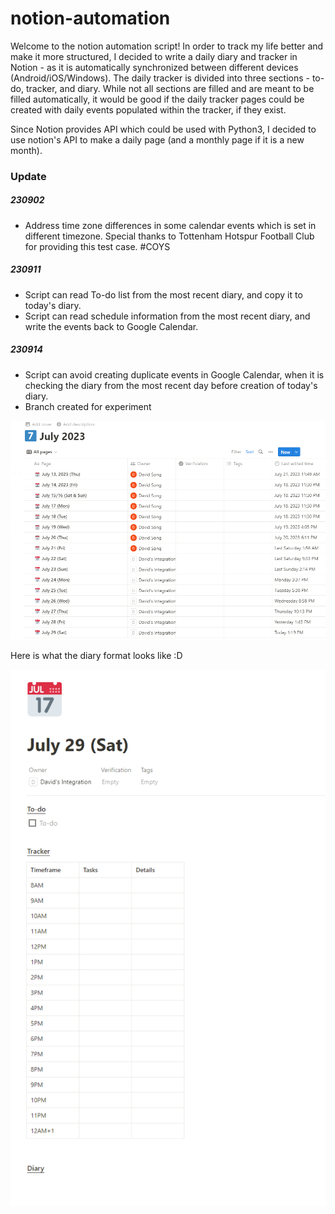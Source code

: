 ﻿# notion-automation

Welcome to the notion automation script! In order to track my life better and make it more structured, I decided to write a daily diary and tracker in Notion - as it is automatically synchronized between different devices (Android/iOS/Windows). The daily tracker is divided into three sections - to-do, tracker, and diary. While not all sections are filled and are meant to be filled automatically, it would be good if the daily tracker pages could be created with daily events populated within the tracker, if they exist.

Since Notion provides API which could be used with Python3, I decided to use notion's API to make a daily page (and a monthly page if it is a new month). 

### Update
##### 230902
- Address time zone differences in some calendar events which is set in different timezone. Special thanks to Tottenham Hotspur Football Club for providing this test case. #COYS

##### 230911
- Script can read To-do list from the most recent diary, and copy it to today's diary.
- Script can read schedule information from the most recent diary, and write the events back to Google Calendar.

##### 230914
- Script can avoid creating duplicate events in Google Calendar, when it is checking the diary from the most recent day before creation of today's diary.
- Branch created for experiment

![alt text](https://github.com/david4270/notion-automation/blob/main/files/monthly.png?raw=true)

Here is what the diary format looks like :D

![alt text](https://github.com/david4270/notion-automation/blob/main/files/diary.png?raw=true)
